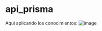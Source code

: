 # api_prisma
Aqui aplicando los conocimientos:
![image](https://user-images.githubusercontent.com/33709574/167231208-582b22a7-01fb-4bb1-962f-88deafb3c9bf.png)

